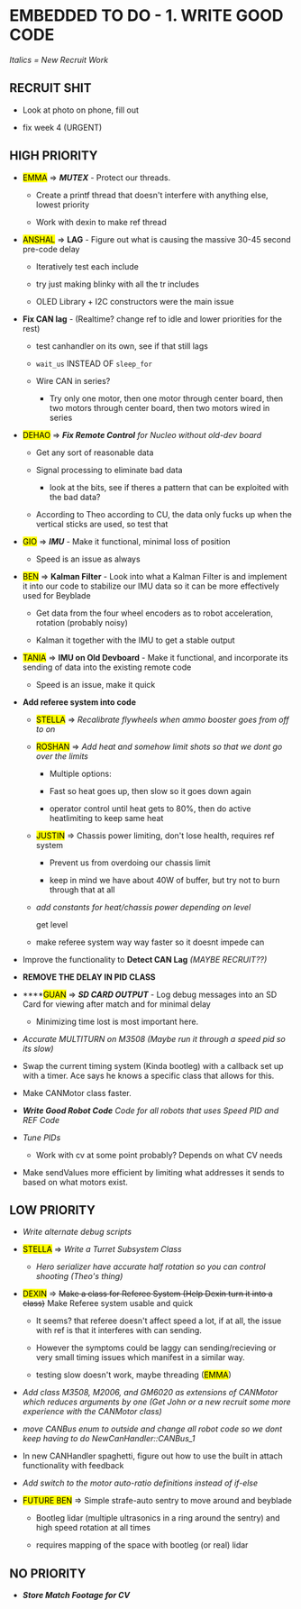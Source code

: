 # EMBEDDED TO DO - 1. WRITE GOOD CODE

*Italics = New Recruit Work*

## RECRUIT SHIT

* Look at photo on phone, fill out

* fix week 4 (URGENT)

## HIGH PRIORITY

- <mark>EMMA</mark> => ***MUTEX*** - Protect our threads.
  
  - Create a printf thread that doesn't interfere with anything else, lowest priority
  
  - Work with dexin to make ref thread

- <mark>ANSHAL</mark> => **LAG** - Figure out what is causing the massive 30-45 second pre-code delay
  
  - Iteratively test each include
  
  - try just making blinky with all the tr includes
  
  - OLED Library + I2C constructors were the main issue

- **Fix CAN lag** - (Realtime? change ref to idle and lower priorities for the rest)
  
  - test canhandler on its own, see if that still lags
  
  - `wait_us` INSTEAD OF `sleep_for`
  
  - Wire CAN in series?
    
    - Try only one motor, then one motor through center board, then two motors through center board, then two motors wired in series

- <mark>DEHAO</mark> => ***Fix Remote Control*** *for Nucleo without old-dev board*
  
  - Get any sort of reasonable data
  
  - Signal processing to eliminate bad data
    
    - look at the bits, see if theres a pattern that can be exploited with the bad data?
  
  - According to Theo according to CU, the data only fucks up when the vertical sticks are used, so test that

- <mark>GIO</mark> => ***IMU*** - Make it functional, minimal loss of position
  
  - Speed is an issue as always

- <mark>BEN</mark> => **Kalman Filter** - Look into what a Kalman Filter is and implement it into our code to stabilize our IMU data so it can be more effectively used for Beyblade
  
  - Get data from the four wheel encoders as to robot acceleration, rotation (probably noisy)
  
  - Kalman it together with the IMU to get a stable output

- <mark>TANIA</mark> => **IMU on Old Devboard** - Make it functional, and incorporate its sending of data into the existing remote code
  - Speed is an issue, make it quick

- **Add referee system into code**
  
  - <mark>STELLA</mark> => *Recalibrate flywheels when ammo booster goes from off to on*
  
  - <mark>ROSHAN</mark> => *Add heat and somehow limit shots so that we dont go over the limits*
    
    - Multiple options:
    
    - Fast so heat goes up, then slow so it goes down again
    
    - operator control until heat gets to 80%, then do active heatlimiting to keep same heat
  
  - <mark>JUSTIN</mark> => Chassis power limiting, don't lose health, requires ref system
    
    - Prevent us from overdoing our chassis limit
    
    - keep in mind we have about 40W of buffer, but try not to burn through that at all
  
  - *add constants for heat/chassis power depending on level*
    
    get level
  
  - make referee system way way faster so it doesnt impede can

- Improve the functionality to **Detect CAN Lag** *(MAYBE RECRUIT??)*

- **REMOVE THE DELAY IN PID CLASS**

- ****<mark>GUAN</mark> => ***SD CARD OUTPUT*** - Log debug messages into an SD Card for viewing after match and for minimal delay
  
  - Minimizing time lost is most important here.

- *Accurate MULTITURN on M3508 (Maybe run it through a speed pid so its slow)*

- Swap the current timing system (Kinda bootleg) with a callback set up with a timer. Ace says he knows a specific class that allows for this.

- Make CANMotor class faster.

- ***Write Good Robot Code*** *Code for all robots that uses Speed PID and REF Code*

- *Tune PIDs*
  - Work with cv at some point probably? Depends on what CV needs

- Make sendValues more efficient by limiting what addresses it sends to based on what motors exist.

## LOW PRIORITY

- *Write alternate debug scripts*

- <mark>STELLA</mark> => *Write a Turret Subsystem Class*
  
  - *Hero serializer have accurate half rotation so you can control shooting (Theo's thing)*

- <mark>DEXIN</mark> => ~~Make a class for Referee System (Help Dexin turn it into a class)~~ Make Referee system usable and quick
  
  - It seems? that referee doesn't affect speed a lot, if at all, the issue with ref is that it interferes with can sending. 
  
  - However the symptoms could be laggy can sending/recieving or very small timing issues which manifest in a similar way.
  - testing slow doesn't work, maybe threading (<mark>EMMA</mark>)

- *Add class M3508, M2006, and GM6020 as extensions of CANMotor which reduces arguments by one (Get John or a new recruit some more experience with the CANMotor class)*

- *move CANBus enum to outside and change all robot code so we dont keep having to do NewCanHandler::CANBus_1*

- In new CANHandler spaghetti, figure out how to use the built in attach functionality with feedback

- *Add switch to the motor auto-ratio definitions instead of if-else*

- <mark>FUTURE BEN</mark> => Simple strafe-auto sentry to move around and beyblade
  
  - Bootleg lidar (multiple ultrasonics in a ring around the sentry) and high speed rotation at all times
  
  - requires mapping of the space with bootleg (or real) lidar

## NO PRIORITY

- ***Store Match Footage for CV***
